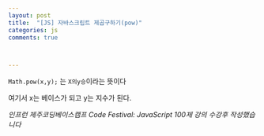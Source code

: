 ```yaml
---
layout: post
title:  "[JS] 자바스크립트 제곱구하기(pow)"
categories: js
comments: true



---
```


`Math.pow(x,y);` 는 `X의y승`이라는 뜻이다

여기서 x는 베이스가 되고 y는 지수가 된다.

*인프런 제주코딩베이스캠프 Code Festival: JavaScript 100제 강의 수강후 작성했습니다*